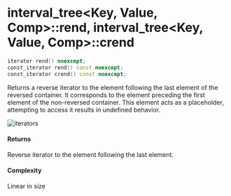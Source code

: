 # interval_tree<Key, Value, Comp>::rend, interval_tree<Key, Value, Comp>::crend

```cpp
iterator rend() noexcept;
const_iterator rend() const noexcept;
const_iterator crend() const noexcept;
```

Returns a reverse iterator to the element following the last element of the reversed container. It corresponds to the element preceding the first element of the non-reversed container. This element acts as a placeholder, attempting to access it results in undefined behavior.

![iterators](http://upload.cppreference.com/mwiki/images/3/39/range-rbegin-rend.svg)

#### Returns

Reverse iterator to the element following the last element.

#### Complexity

Linear in size